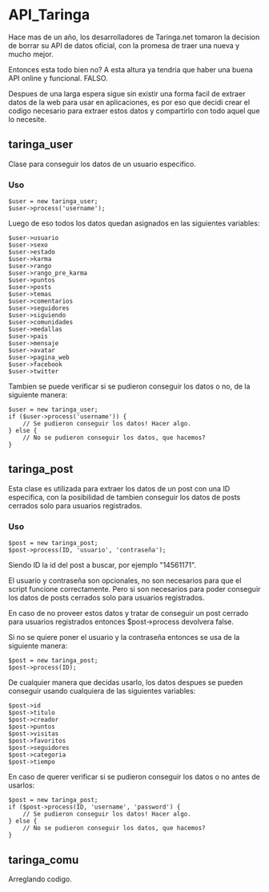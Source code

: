 API_Taringa
===========

Hace mas de un año, los desarrolladores de Taringa.net tomaron la decision de borrar su API de datos oficial, con la promesa de traer una nueva y mucho mejor. 

Entonces esta todo bien no? A esta altura ya tendria que haber una buena API online y funcional. FALSO.

Despues de una larga espera sigue sin existir una forma facil de extraer datos de la web para usar en aplicaciones, es por eso que decidi crear el codigo necesario para extraer estos datos y compartirlo con todo aquel que lo necesite.

taringa_user
-------

Clase para conseguir los datos de un usuario especifico.

### Uso
    
    $user = new taringa_user;
    $user->process('username');
    
Luego de eso todos los datos quedan asignados en las siguientes variables:

    $user->usuario
    $user->sexo
    $user->estado
    $user->karma
    $user->rango
    $user->rango_pre_karma
    $user->puntos
    $user->posts
    $user->temas
    $user->comentarios
    $user->seguidores
    $user->siguiendo
    $user->comunidades
    $user->medallas
    $user->pais
    $user->mensaje
    $user->avatar
    $user->pagina_web
    $user->facebook
    $user->twitter
    
Tambien se puede verificar si se pudieron conseguir los datos o no, de la siguiente manera:

    $user = new taringa_user;
    if ($user->process('username')) {
        // Se pudieron conseguir los datos! Hacer algo.
    } else {
        // No se pudieron conseguir los datos, que hacemos? 
    }

taringa_post
-------
Esta clase es utilizada para extraer los datos de un post con una ID especifica, con la posibilidad de tambien conseguir los datos de posts cerrados solo para usuarios registrados.

### Uso

    $post = new taringa_post;
    $post->process(ID, 'usuario', 'contraseña');

Siendo ID la id del post a buscar, por ejemplo "14561171".

El usuario y contraseña son opcionales, no son necesarios para que el script funcione correctamente. Pero si son necesarios para poder conseguir los datos de posts cerrados solo para usuarios registrados.

En caso de no proveer estos datos y tratar de conseguir un post cerrado para usuarios registrados entonces $post->process devolvera false.

Si no se quiere poner el usuario y la contraseña entonces se usa de la siguiente manera:

    $post = new taringa_post;
    $post->process(ID);
    
De cualquier manera que decidas usarlo, los datos despues se pueden conseguir usando cualquiera de las siguientes variables:

    $post->id
    $post->titulo
    $post->creador
    $post->puntos
    $post->visitas
    $post->favoritos
    $post->seguidores
    $post->categoria
    $post->tiempo
    
En caso de querer verificar si se pudieron conseguir los datos o no antes de usarlos:

    $post = new taringa_post;
    if ($post->process(ID, 'username', 'password') {
        // Se pudieron conseguir los datos! Hacer algo.
    } else {
        // No se pudieron conseguir los datos, que hacemos? 
    }

taringa_comu
-------

Arreglando codigo.
